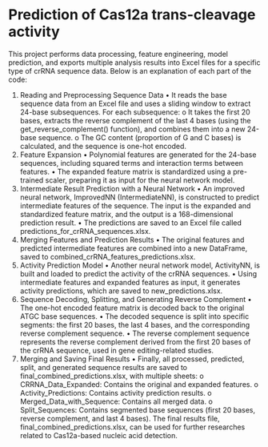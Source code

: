# Prediction of Cas12a trans-cleavage activity 

This project performs data processing, feature engineering, model prediction, and exports multiple analysis results into Excel files for a specific type of crRNA sequence data. Below is an explanation of each part of the code:
1. Reading and Preprocessing Sequence Data
•  It reads the base sequence data from an Excel file and uses a sliding window to extract 24-base subsequences. For each subsequence:
o      It takes the first 20 bases, extracts the reverse complement of the last 4 bases (using the get_reverse_complement() function), and combines them into a new 24-base sequence.
o      The GC content (proportion of G and C bases) is calculated, and the sequence is one-hot encoded.
3. Feature Expansion
•	Polynomial features are generated for the 24-base sequences, including squared terms and interaction terms between features.
•	The expanded feature matrix is standardized using a pre-trained scaler, preparing it as input for the neural network model.
4. Intermediate Result Prediction with a Neural Network
•	An improved neural network, ImprovedNN (IntermediateNN), is constructed to predict intermediate features of the sequence. The input is the expanded and standardized feature matrix, and the output is a 168-dimensional prediction result.
•	The predictions are saved to an Excel file called predictions_for_crRNA_sequences.xlsx.
5. Merging Features and Prediction Results
•	The original features and predicted intermediate features are combined into a new DataFrame, saved to combined_crRNA_features_predictions.xlsx.
6. Activity Prediction Model
•	Another neural network model, ActivityNN, is built and loaded to predict the activity of the crRNA sequences.
•	Using intermediate features and expanded features as input, it generates activity predictions, which are saved to new_predictions.xlsx.
7. Sequence Decoding, Splitting, and Generating Reverse Complement
•	The one-hot encoded feature matrix is decoded back to the original ATGC base sequences.
•	The decoded sequence is split into specific segments: the first 20 bases, the last 4 bases, and the corresponding reverse complement sequence.
•	The reverse complement sequence represents the reverse complement derived from the first 20 bases of the crRNA sequence, used in gene editing-related studies.
8. Merging and Saving Final Results
•	Finally, all processed, predicted, split, and generated sequence results are saved to final_combined_predictions.xlsx, with multiple sheets:
o	  CRRNA_Data_Expanded: Contains the original and expanded features.
o	  Activity_Predictions: Contains activity prediction results.
o	  Merged_Data_with_Sequence: Contains all merged data.
o	  Split_Sequences: Contains segmented base sequences (first 20 bases, reverse complement, and last 4 bases).
The final results file, final_combined_predictions.xlsx, can be used for further researches related to Cas12a-based nucleic acid detection.
